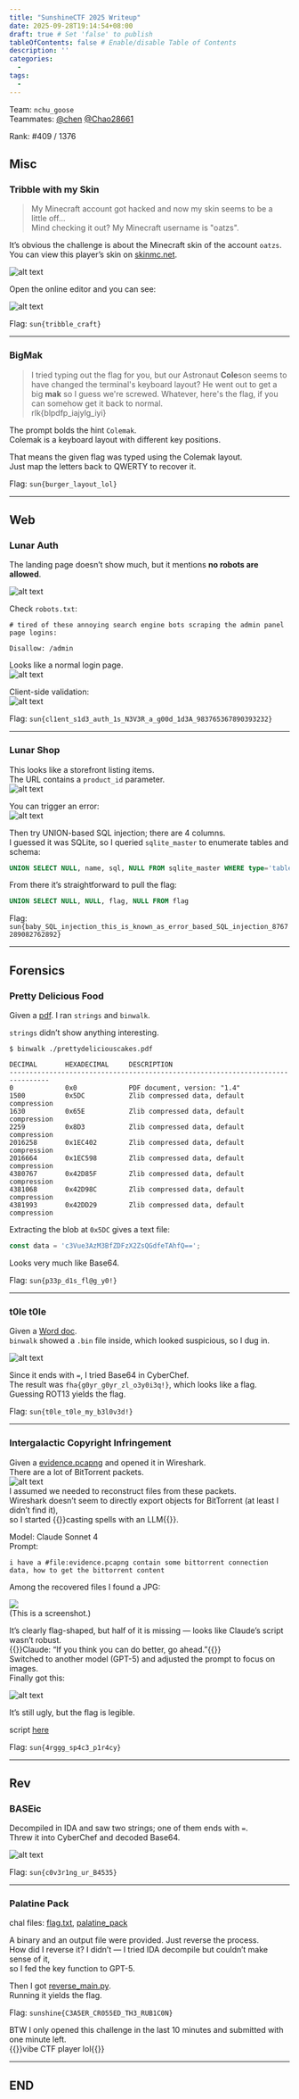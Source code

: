 ```yaml
---
title: "SunshineCTF 2025 Writeup"
date: 2025-09-28T19:14:54+08:00
draft: true # Set 'false' to publish
tableOfContents: false # Enable/disable Table of Contents
description: ''
categories:
  -
tags:
  -
---
```

 
Team: `nchu_goose`  
Teammates: [@chen](https://ctftime.org/user/207624) [@Chao28661](https://ctftime.org/user/218204)

Rank: #409 / 1376

## Misc
### Tribble with my Skin

> My Minecraft account got hacked and now my skin seems to be a little off...  
> Mind checking it out? My Minecraft username is "oatzs".

It’s obvious the challenge is about the Minecraft skin of the account `oatzs`.  
You can view this player’s skin on [skinmc.net](https://skinmc.net/profile/oatzs.1).

![alt text](Skin_1.png)

Open the online editor and you can see:

![alt text](Skin_2.png)  

Flag: `sun{tribble_craft}`

---

### BigMak

> I tried typing out the flag for you, but our Astronaut **Cole**son seems to have changed the terminal's keyboard layout? He went out to get a big **mak** so I guess we're screwed. Whatever, here's the flag, if you can somehow get it back to normal.  
> rlk{blpdfp_iajylg_iyi}

The prompt bolds the hint `Colemak`.  
Colemak is a keyboard layout with different key positions.

That means the given flag was typed using the Colemak layout.  
Just map the letters back to QWERTY to recover it.

Flag: `sun{burger_layout_lol}`

---

## Web
### Lunar Auth

The landing page doesn’t show much, but it mentions **no robots are allowed**.

![alt text](Auth_1.png)

Check `robots.txt`:
```
# tired of these annoying search engine bots scraping the admin panel page logins:

Disallow: /admin
```

Looks like a normal login page.  
![alt text](Auth_2.png)

Client-side validation:  
![alt text](Auth_3.png)

Flag: `sun{cl1ent_s1d3_auth_1s_N3V3R_a_g00d_1d3A_983765367890393232}`

---

### Lunar Shop

This looks like a storefront listing items.  
The URL contains a `product_id` parameter.  
![alt text](shop_1.png)  

You can trigger an error:  
![alt text](shop_2.png)  

Then try UNION-based SQL injection; there are 4 columns.  
I guessed it was SQLite, so I queried `sqlite_master` to enumerate tables and schema:
```sql
UNION SELECT NULL, name, sql, NULL FROM sqlite_master WHERE type='table'  
```

From there it’s straightforward to pull the flag:
```sql
UNION SELECT NULL, NULL, flag, NULL FROM flag 
```

Flag: `sun{baby_SQL_injection_this_is_known_as_error_based_SQL_injection_8767289082762892}`

---

## Forensics
### Pretty Delicious Food

Given a [pdf](./prettydeliciouscakes.pdf). I ran `strings` and `binwalk`.

`strings` didn’t show anything interesting.
```
$ binwalk ./prettydeliciouscakes.pdf             

DECIMAL       HEXADECIMAL     DESCRIPTION
--------------------------------------------------------------------------------
0             0x0             PDF document, version: "1.4"
1500          0x5DC           Zlib compressed data, default compression
1630          0x65E           Zlib compressed data, default compression
2259          0x8D3           Zlib compressed data, default compression
2016258       0x1EC402        Zlib compressed data, default compression
2016664       0x1EC598        Zlib compressed data, default compression
4380767       0x42D85F        Zlib compressed data, default compression
4381068       0x42D98C        Zlib compressed data, default compression
4381993       0x42DD29        Zlib compressed data, default compression
```

Extracting the blob at `0x5DC` gives a text file:
```js
const data = 'c3Vue3AzM3BfZDFzX2ZsQGdfeTAhfQ==';
```

Looks very much like Base64.

Flag: `sun{p33p_d1s_fl@g_y0!}`

---

### t0le t0le

Given a [Word doc](t0le.docx).  
`binwalk` showed a `.bin` file inside, which looked suspicious, so I dug in.

![alt text](t0le.png)  

Since it ends with `=`, I tried Base64 in CyberChef.  
The result was `fha{g0yr_g0yr_zl_o3y0i3q!}`, which looks like a flag.  
Guessing ROT13 yields the flag.

Flag: `sun{t0le_t0le_my_b3l0v3d!}`

---

### Intergalactic Copyright Infringement

Given a [evidence.pcapng](evidence.pcapng) and opened it in Wireshark.  
There are a lot of BitTorrent packets.  
![alt text](Infringement_1.png)  
I assumed we needed to reconstruct files from these packets.  
Wireshark doesn’t seem to directly export objects for BitTorrent (at least I didn’t find it),  
so I started {{<spoiler>}}casting spells with an LLM{{</spoiler>}}.

Model: Claude Sonnet 4  
Prompt:  
```
i have a #file:evidence.pcapng contain some bittorrent connection data, how to get the bittorrent content
```

Among the recovered files I found a JPG:

![](./Infringement_2.png)  
(This is a screenshot.)

It’s clearly flag-shaped, but half of it is missing — looks like Claude’s script wasn’t robust.  
{{<spoiler>}}Claude: “If you think you can do better, go ahead.”{{</spoiler>}}  
Switched to another model (GPT-5) and adjusted the prompt to focus on images.  
Finally got this:

![alt text](Infringement_3.png)  

It’s still ugly, but the flag is legible.  

script [here](./extract_images.py)

Flag: `sun{4rggg_sp4c3_p1r4cy}`

---

## Rev

### BASEic

Decompiled in IDA and saw two strings; one of them ends with `=`.  
Threw it into CyberChef and decoded Base64.

![alt text](BASEic.png)  

Flag: `sun{c0v3r1ng_ur_B4535}`

---

### Palatine Pack

chal files: [flag.txt](./flag.txt), [palatine_pack](./palatinepack)  

A binary and an output file were provided. Just reverse the process.  
How did I reverse it? I didn’t — I tried IDA decompile but couldn’t make sense of it,  
so I fed the key function to GPT-5.

Then I got [reverse_main.py](./reverse_main.py).  
Running it yields the flag.

Flag: `sunshine{C3A5ER_CR055ED_TH3_RUB1C0N}`

BTW I only opened this challenge in the last 10 minutes and submitted with one minute left.  
{{<spoiler>}}vibe CTF player lol{{</spoiler>}}

---

## END
